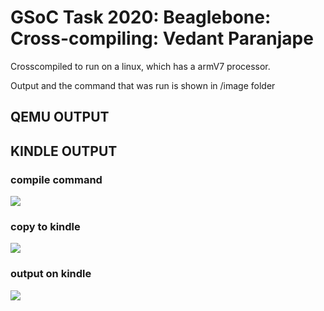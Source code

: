 # GSoC Task 2020: Beaglebone: Cross-compiling: Vedant Paranjape

Crosscompiled to run on a linux, which has a armV7 processor.

Output and the command that was run is shown in /image folder

## QEMU OUTPUT

## KINDLE OUTPUT
### compile command
![](https://github.com/VedantParanjape/gsoc-application/blob/vedant_paranjape_gsoc2020/ExampleEntryJasonKridner/images/compile_command.png)

### copy to kindle
![](https://github.com/VedantParanjape/gsoc-application/blob/vedant_paranjape_gsoc2020/ExampleEntryJasonKridner/images/copy_to_kindle.png)

### output on kindle
![](https://github.com/VedantParanjape/gsoc-application/blob/vedant_paranjape_gsoc2020/ExampleEntryJasonKridner/images/output_on_kindle.png)
